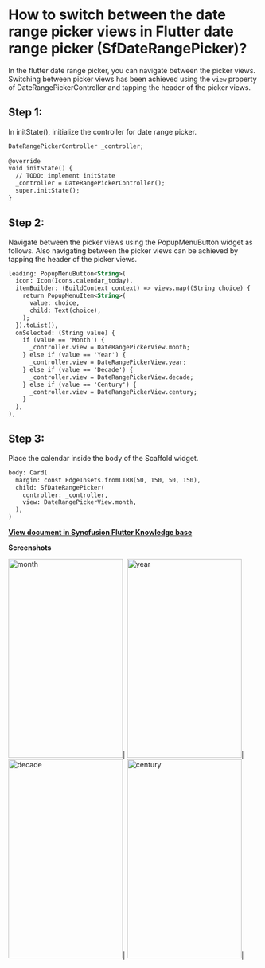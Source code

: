 # How to switch between the date range picker views in Flutter date range picker (SfDateRangePicker)?

In the flutter date range picker, you can navigate between the picker views. Switching between picker views has been achieved using the `view` property of DateRangePickerController and tapping the header of the picker views.

## Step 1:
In initState(), initialize the controller for date range picker.

```xml
DateRangePickerController _controller;
 
@override
void initState() {
  // TODO: implement initState
  _controller = DateRangePickerController();
  super.initState();
}
```
 

## Step 2:
Navigate between the picker views using the PopupMenuButton widget as follows. Also navigating between the picker views can be achieved by tapping the header of the picker views. 

```xml
leading: PopupMenuButton<String>(
  icon: Icon(Icons.calendar_today),
  itemBuilder: (BuildContext context) => views.map((String choice) {
    return PopupMenuItem<String>(
      value: choice,
      child: Text(choice),
    );
  }).toList(),
  onSelected: (String value) {
    if (value == 'Month') {
      _controller.view = DateRangePickerView.month;
    } else if (value == 'Year') {
      _controller.view = DateRangePickerView.year;
    } else if (value == 'Decade') {
      _controller.view = DateRangePickerView.decade;
    } else if (value == 'Century') {
      _controller.view = DateRangePickerView.century;
    }
  },
),
```
## Step 3:
Place the calendar inside the body of the Scaffold widget.

```xml
body: Card(
  margin: const EdgeInsets.fromLTRB(50, 150, 50, 150),
  child: SfDateRangePicker(
    controller: _controller,
    view: DateRangePickerView.month,
  ),
)
```
**[View document in Syncfusion Flutter Knowledge base](https://www.syncfusion.com/kb/11305/how-to-switch-between-the-date-range-picker-views-in-flutter-date-range-picker)**

**Screenshots**

<img alt="month" src="http://www.syncfusion.com/uploads/user/kb/flut/flut-852/flut-852_img1.png" width="230" height="400" />|
<img alt="year" src="http://www.syncfusion.com/uploads/user/kb/flut/flut-852/flut-852_img2.png" width="230" height="400" />|
<img alt="decade" src="http://www.syncfusion.com/uploads/user/kb/flut/flut-852/flut-852_img3.png" width="230" height="400" />|
<img alt="century" src="http://www.syncfusion.com/uploads/user/kb/flut/flut-852/flut-852_img4.png" width="230" height="400" />|
